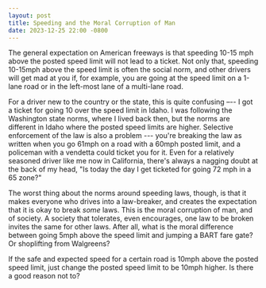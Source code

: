 ```yaml
---
layout: post
title: Speeding and the Moral Corruption of Man
date: 2023-12-25 22:00 -0800
---
```


The general expectation on American freeways is that speeding 10-15 mph above
the posted speed limit will not lead to a ticket. Not only that, speeding
10-15mph above the speed limit is often the social norm, and other drivers will
get mad at you if, for example, you are going at the speed limit on a 1-lane
road or in the left-most lane of a multi-lane road.

For a driver new to the country or the state, this is quite confusing –-- I got
a ticket for going 10 over the speed limit in Idaho. I was following the
Washington state norms, where I lived back then, but the norms are different in
Idaho where the posted speed limits are higher. Selective enforcement of the law
is also a problem --- you're breaking the law as written when you go 61mph on a
road with a 60mph posted limit, and a policeman with a vendetta could ticket you
for it. Even for a relatively seasoned driver like me now in California, there's
always a nagging doubt at the back of my head, "Is today the day I get ticketed
for going 72 mph in a 65 zone?"

The worst thing about the norms around speeding laws, though, is that it makes
everyone who drives into a law-breaker, and creates the expectation that it is
okay to break _some_ laws. This is the moral corruption of man, and of society.
A society that tolerates, even encourages, one law to be broken invites the
same for other laws. After all, what is the moral difference between going 5mph
above the speed limit and jumping a BART fare gate? Or shoplifting from
Walgreens?

If the safe and expected speed for a certain road is 10mph above the posted
speed limit, just change the posted speed limit to be 10mph higher. Is there a
good reason not to?
